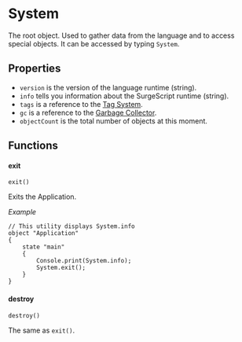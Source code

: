 System
======

The root object. Used to gather data from the language and to access special objects. It can be accessed by typing `System`.

Properties
----------

* `version` is the version of the language runtime (string).
* `info` tells you information about the SurgeScript runtime (string).
* `tags` is a reference to the [Tag System](tags.md).
* `gc` is a reference to the [Garbage Collector](gc.md).
* `objectCount` is the total number of objects at this moment.

Functions
---------

#### exit

`exit()`

Exits the Application.

*Example*

```
// This utility displays System.info
object "Application"
{
    state "main"
    {
        Console.print(System.info);
        System.exit();
    }
}
```

#### destroy

`destroy()`

The same as `exit()`.